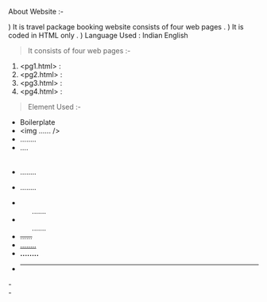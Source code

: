 About Website  :-

) It is travel package  booking website consists of four web pages .
) It is coded in HTML only .
) Language Used : Indian English 

> It consists of four web pages :-

1) <pg1.html> : <title>Travel Now : Home Page</title>
1) <pg2.html> : <title>Travel Now : Top Places to visit</title>
1) <pg3.html> : <title>Travel Now : Top Packages Offer</title>
1) <pg4.html> : <title>Travel Now : Contact Us</title>

> Element Used :-

- Boilerplate
- <img ...... />
- <a>........</a>
- <table>....</table>
- <h>........</h>
- <p>........</p>
- <ul>.......</ul>
- <ol>.......</ol>
- <del>......</del>
- <u>........</u>
- <b>........</b>
- <hr>
-<br>
-<em>
